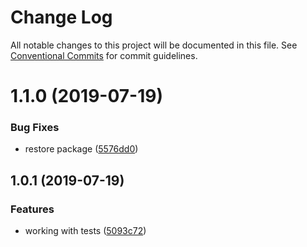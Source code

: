 # Change Log

All notable changes to this project will be documented in this file.
See [Conventional Commits](https://conventionalcommits.org) for commit guidelines.

# 1.1.0 (2019-07-19)


### Bug Fixes

* restore package ([5576dd0](https://github.com/d0whc3r/yavnotifier/commit/5576dd0))



## 1.0.1 (2019-07-19)


### Features

* working with tests ([5093c72](https://github.com/d0whc3r/yavnotifier/commit/5093c72))
